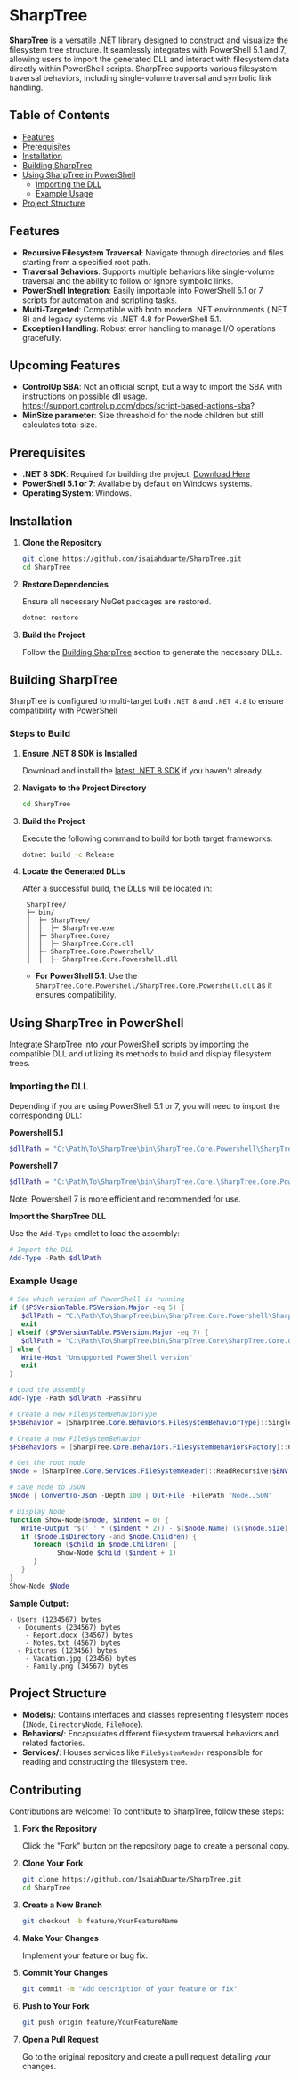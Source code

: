 ﻿# SharpTree

**SharpTree** is a versatile .NET library designed to construct and visualize the filesystem tree structure. It seamlessly integrates with PowerShell 5.1 and 7, allowing users to import the generated DLL and interact with filesystem data directly within PowerShell scripts. SharpTree supports various filesystem traversal behaviors, including single-volume traversal and symbolic link handling.

## Table of Contents

- [Features](#features)
- [Prerequisites](#prerequisites)
- [Installation](#installation)
- [Building SharpTree](#building-sharptree)
- [Using SharpTree in PowerShell](#using-sharptree-in-powershell)
  - [Importing the DLL](#importing-the-dll)
  - [Example Usage](#example-usage)
- [Project Structure](#project-structure)

## Features

- **Recursive Filesystem Traversal**: Navigate through directories and files starting from a specified root path.
- **Traversal Behaviors**: Supports multiple behaviors like single-volume traversal and the ability to follow or ignore symbolic links.
- **PowerShell Integration**: Easily importable into PowerShell 5.1 or 7 scripts for automation and scripting tasks.
- **Multi-Targeted**: Compatible with both modern .NET environments (.NET 8) and legacy systems via .NET 4.8 for PowerShell 5.1.
- **Exception Handling**: Robust error handling to manage I/O operations gracefully.

## Upcoming Features

- **ControlUp SBA**: Not an official script, but a way to import the SBA with instructions on possible dll usage. https://support.controlup.com/docs/script-based-actions-sba?
- **MinSize parameter**: Size threashold for the node children but still calculates total size.

## Prerequisites

- **.NET 8 SDK**: Required for building the project. [Download Here](https://dotnet.microsoft.com/download/dotnet/8.0)
- **PowerShell 5.1 or 7**: Available by default on Windows systems.
- **Operating System**: Windows.

## Installation

1. **Clone the Repository**

   ```bash
   git clone https://github.com/isaiahduarte/SharpTree.git
   cd SharpTree
   ```

2. **Restore Dependencies**

   Ensure all necessary NuGet packages are restored.

   ```bash
   dotnet restore
   ```

3. **Build the Project**

   Follow the [Building SharpTree](#building-sharptree) section to generate the necessary DLLs.

## Building SharpTree

SharpTree is configured to multi-target both `.NET 8` and `.NET 4.8` to ensure compatibility with PowerShell

### Steps to Build

1. **Ensure .NET 8 SDK is Installed**

   Download and install the [latest .NET 8 SDK](https://dotnet.microsoft.com/download/dotnet/8.0) if you haven't already.

2. **Navigate to the Project Directory**

   ```bash
   cd SharpTree
   ```

3. **Build the Project**

   Execute the following command to build for both target frameworks:

   ```bash
   dotnet build -c Release
   ```

4. **Locate the Generated DLLs**

   After a successful build, the DLLs will be located in:

   ```
    SharpTree/
    ├─ bin/
    │  ├─ SharpTree/
    │  │  ├─ SharpTree.exe
    │  ├─ SharpTree.Core/
    │  │  ├─ SharpTree.Core.dll
    │  ├─ SharpTree.Core.Powershell/
    │  │  ├─ SharpTree.Core.Powershell.dll

   ```

   - **For PowerShell 5.1**: Use the `SharpTree.Core.Powershell/SharpTree.Core.Powershell.dll` as it ensures compatibility.

## Using SharpTree in PowerShell

Integrate SharpTree into your PowerShell scripts by importing the compatible DLL and utilizing its methods to build and display filesystem trees.

### Importing the DLL

Depending if you are using PowerShell 5.1 or 7, you will need to import the corresponding DLL:

**Powershell 5.1**
```powershell
$dllPath = "C:\Path\To\SharpTree\bin\SharpTree.Core.Powershell\SharpTree.Core.Powershell.dll"
```

**Powershell 7**
```powershell
$dllPath = "C:\Path\To\SharpTree\bin\SharpTree.Core.\SharpTree.Core.Powershell.dll"
```

Note: Powershell 7 is more efficient and recommended for use.

**Import the SharpTree DLL**

   Use the `Add-Type` cmdlet to load the assembly:

   ```powershell
   # Import the DLL
   Add-Type -Path $dllPath
   ```

### Example Usage

   ```powershell
   # See which version of PowerShell is running
   if ($PSVersionTable.PSVersion.Major -eq 5) {
      $dllPath = "C:\Path\To\SharpTree\bin\SharpTree.Core.Powershell\SharpTree.Core.Powershell.dll"
      exit
   } elseif ($PSVersionTable.PSVersion.Major -eq 7) {
      $dllPath = "C:\Path\To\SharpTree\bin\SharpTree.Core\SharpTree.Core.dll"
   } else {
      Write-Host "Unsupported PowerShell version"
      exit
   }

   # Load the assembly
   Add-Type -Path $dllPath -PassThru

   # Create a new FilesystemBehaviorType
   $FSBehavior = [SharpTree.Core.Behaviors.FilesystemBehaviorType]::SingleVolume

   # Create a new FileSystemBehavior
   $FSBehaviors = [SharpTree.Core.Behaviors.FilesystemBehaviorsFactory]::Create($FSBehavior, "C:\")

   # Get the root node
   $Node = [SharpTree.Core.Services.FileSystemReader]::ReadRecursive($ENV:USERPROFILE, $false, $FSBehaviors)

   # Save node to JSON
   $Node | ConvertTo-Json -Depth 100 | Out-File -FilePath "Node.JSON"

   # Display Node
   function Show-Node($node, $indent = 0) {
      Write-Output "$(' ' * ($indent * 2)) - $($node.Name) ($($node.Size)) bytes"
      if ($node.IsDirectory -and $node.Children) {
         foreach ($child in $node.Children) {
               Show-Node $child ($indent + 1)
         }
      }
   }
   Show-Node $Node
   ```

   **Sample Output:**

   ```
   - Users (1234567) bytes
     - Documents (234567) bytes
       - Report.docx (34567) bytes
       - Notes.txt (4567) bytes
     - Pictures (123456) bytes
       - Vacation.jpg (23456) bytes
       - Family.png (34567) bytes
   ```

## Project Structure

- **Models/**: Contains interfaces and classes representing filesystem nodes (`INode`, `DirectoryNode`, `FileNode`).
- **Behaviors/**: Encapsulates different filesystem traversal behaviors and related factories.
- **Services/**: Houses services like `FileSystemReader` responsible for reading and constructing the filesystem tree.

## Contributing

Contributions are welcome! To contribute to SharpTree, follow these steps:

1. **Fork the Repository**

   Click the "Fork" button on the repository page to create a personal copy.

2. **Clone Your Fork**

   ```bash
   git clone https://github.com/IsaiahDuarte/SharpTree.git
   cd SharpTree
   ```

3. **Create a New Branch**

   ```bash
   git checkout -b feature/YourFeatureName
   ```

4. **Make Your Changes**

   Implement your feature or bug fix.

5. **Commit Your Changes**

   ```bash
   git commit -m "Add description of your feature or fix"
   ```

6. **Push to Your Fork**

   ```bash
   git push origin feature/YourFeatureName
   ```

7. **Open a Pull Request**

   Go to the original repository and create a pull request detailing your changes.
